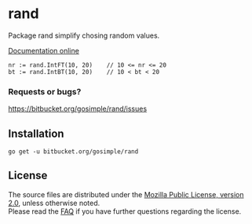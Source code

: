 rand
====

Package rand simplify chosing random values.

[Documentation online](http://godoc.org/bitbucket.org/gosimple/rand)

	nr := rand.IntFT(10, 20)	// 10 <= nr <= 20
	bt := rand.IntBT(10, 20)	// 10 < bt < 20

### Requests or bugs? 
<https://bitbucket.org/gosimple/rand/issues>

## Installation

	go get -u bitbucket.org/gosimple/rand

## License

The source files are distributed under the 
[Mozilla Public License, version 2.0](http://mozilla.org/MPL/2.0/),
unless otherwise noted.  
Please read the [FAQ](http://www.mozilla.org/MPL/2.0/FAQ.html)
if you have further questions regarding the license.
